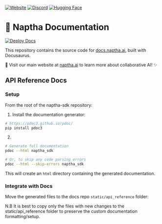 [![Website](https://img.shields.io/badge/Visit-naptha.ai-FF4B45?style=flat-square&logo=safari&logoColor=white)](https://naptha.ai/?utm_source=github_docs) [![Discord](https://img.shields.io/badge/Join-Discord-7289DA?style=flat-square&logo=discord&logoColor=white)](https://form.typeform.com/to/Cgiz63Yp?utm_source=github_docs) [![Hugging Face](https://img.shields.io/badge/Hugging%20Face-NapthaAI-ffbc1c?style=flat-square&logo=huggingface&logoColor=white)](https://huggingface.co/NapthaAI)
# 🌟 Naptha Documentation
[![Deploy Docs](https://github.com/NapthaAI/docs/actions/workflows/deploy.yml/badge.svg?branch=main&style=flat-square&logo=github)](https://github.com/NapthaAI/docs/actions/workflows/deploy.yml) 

This repository contains the source code for [docs.naptha.ai](https://docs.naptha.ai), built with Docusaurus.

🔗 Visit our main website at [naptha.ai](https://naptha.ai) to learn more about collaborative AI! ✨


## API Reference Docs

### Setup
From the root of the naptha-sdk repository:

1. Install the documentation generator:
```bash
# https://pdoc3.github.io/pdoc/
pip install pdoc3 
```
2.
```bash
# Generate full documentation
pdoc --html naptha_sdk

# Or, to skip any code parsing errors
pdoc --html --skip-errors naptha_sdk
```

This will create an `html` directory containing the generated documentation.

### Integrate with Docs
Move the generated files to the docs repo `static/api_reference` folder:

N.B It is best to copy only the files with new changes to the static/api_reference folder to preserve the custom documentation formatting/setup.
